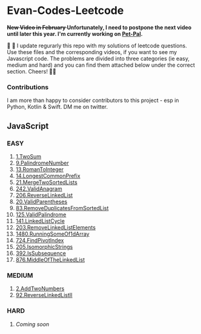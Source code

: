 # Evan-Codes-Leetcode

<strong> <s> New Video in February </s> </strong>
<strong> Unfortunately, I need to postpone the next video until later this year. I'm currently working on [Pet-Pal](https://github.com/imevanc/pet-pal). </strong>

👋 👋 I update regurarly this repo with my solutions of leetcode questions. Use these files and the corresponding videos, if you want to see my Javascript code. The problems are divided into three categories (ie easy, medium and hard) and you can find them attached below under the correct section. Cheers! 🙏🙏 

### Contributions
I am more than happy to consider contributors to this project - esp in Python, Kotlin & Swift. DM me on twitter.


## JavaScript
### EASY
1. [1.TwoSum](https://github.com/imevanc/evan-codes-leetcode/tree/main/JavaScript/Easy/1.TwoSum/src)
2. [9.PalindromeNumber](https://github.com/imevanc/evan-codes-leetcode/tree/main/JavaScript/Easy/9.PalindromeNumber/src)
3. [13.RomanToInteger](https://github.com/imevanc/evan-codes-leetcode/blob/main/JavaScript/Easy/13.RomanToInteger/src)
4. [14.LongestCommonPrefix](https://github.com/imevanc/evan-codes-leetcode/tree/main/JavaScript/Easy/14.LongestCommonPrefix/src) 
5. [21.MergeTwoSortedLists](https://github.com/imevanc/evan-codes-leetcode/tree/main/JavaScript/Easy/21.MergeTwoSortedLists/src)
6. [242.ValidAnagram](https://github.com/imevanc/evan-codes-leetcode/tree/main/JavaScript/Easy/242.ValidAnagram/src)
7. [206.ReverseLinkedList](https://github.com/imevanc/evan-codes-leetcode/tree/main/JavaScript/Easy/206.ReverseLinkedList/src)
8. [20.ValidParentheses](https://github.com/imevanc/evan-codes-leetcode/tree/main/JavaScript/Easy/20.ValidParentheses/src)
9. [83.RemoveDuplicatesFromSortedList](https://github.com/imevanc/evan-codes-leetcode/tree/main/JavaScript/Easy/83.RemoveDuplicatesFromSortedList/src)
10. [125.ValidPalindrome](https://github.com/imevanc/evan-codes-leetcode/tree/main/JavaScript/Easy/125.ValidPalindrome/src)
11. [141.LinkedListCycle](https://github.com/imevanc/evan-codes-leetcode/tree/main/JavaScript/Easy/141.LinkedListCycle/src)
12. [203.RemoveLinkedListElements](https://github.com/imevanc/evan-codes-leetcode/tree/main/JavaScript/Easy/203.RemoveLinkedListElements/src)
13. [1480.RunningSomeOf1dArray](https://github.com/imevanc/evan-codes-leetcode/tree/main/JavaScript/Easy/1480.RunningSumOf1dArray/src)
14. [724.FindPivotIndex](https://github.com/imevanc/evan-codes-leetcode/blob/main/JavaScript/Easy/724.FindPivotIndex/src)
15. [205.IsomorphicStrings](https://github.com/imevanc/evan-codes-leetcode/tree/main/JavaScript/Easy/205.IsomorphicStrings/src)
16. [392.IsSubsequence](https://github.com/imevanc/evan-codes-leetcode/tree/main/JavaScript/Easy/392.IsSubsequence/src)
17. [876.MiddleOfTheLinkedList](https://github.com/imevanc/evan-codes-leetcode/tree/main/JavaScript/Easy/876.MiddleOfTheLinkedList/src)

### MEDIUM
1. [2.AddTwoNumbers](https://github.com/imevanc/evan-codes-leetcode/tree/main/JavaScript/Medium/2.AddTwoNumbers/src)
2. [92.ReverseLinkedListII](https://github.com/imevanc/evan-codes-leetcode/tree/main/JavaScript/Medium/92.ReverseLinkedListII/src)

### HARD
1. _Coming soon_

